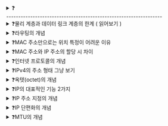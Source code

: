 <details>
<summary>❓</summary>

>""

</details>
-----------------------------------------------------------------

<details>
<summary>❓물리 계층과 데이터 링크 계층의 한계 ( 읽어보기 ) </summary>

>"물리 계층과 데이터 링크 계층만으로는 LAN을 넘어서서 통신하기가 어렵다. 다른 네트워크까지의 도달 경로를 파악하기 힘들고, MAC 주소만으로는 모든 네트워크에 속한 호스트의 위치를 특정하기 어렵기 때문이다."
![image](https://github.com/user-attachments/assets/d53c33ca-5338-472a-a23e-6f877352220b)

</details>

<details>
<summary>❓라우팅의 개념</summary>

>"패킷이 이동한 최적의 경로를 결정하는 것을 라우팅(routing)이라고 한다. 물리, 데이터링크 계층의 장비로는 불가능하지만 네트워크 계층의 장비로는 라우팅이 가능하다."
![image](https://github.com/user-attachments/assets/ddc11c03-49e1-46b6-b194-ac5c7bcc2efa)

</details>

<details>
<summary>❓MAC 주소만으로는 위치 특정이 어려운 이유</summary>

>"MAC 주소는 택배의 수신인 같은 역할을 하고, IP 주소가 택배의 수신지 같은 역할을 한다. 네트워크에서는 IP 주소를 우선으로 고려한다."
![image](https://github.com/user-attachments/assets/5b91ef62-b4dd-4272-ba1b-d54b5aba438b)

</details>

<details>
<summary>❓MAC 주소와 IP 주소의 할당 시 차이</summary>

>"MAC 주소는 NIC마다 할당되는 고정된 주소이지만, IP는 자동할당 및 직접 할당, 복수 주소 가지기도 가능하다."

</details>

<details>
<summary>❓인터넷 프로토콜의 개념</summary>

>"Internet Protocol, 즉 IP는 네트워크 계층의 가장 핵심적인 프로토콜이며 IPv4와 IPv6가 있다."

</details>

<details>
<summary>❓IPv4의 주소 형태 그냥 보기</summary>

>"4바이트로 주소 표기, 0~255 범위 네 개의 10진수로 표현한다."
![image](https://github.com/user-attachments/assets/8cc87506-121a-4c10-bc06-abc37b710578)

</details>

<details>
<summary>❓옥텟(octet)의 개념</summary>

>"점으로 구분된 8비트를 옥텟이라고 한다."
>
</details>

<details>
<summary>❓IP의 대표적인 기능 2가지</summary>

>"IP 주소 지정과 IP 단편화 기능이다."
![image](https://github.com/user-attachments/assets/309ef02e-5781-49e7-aef3-75b882986867)

</details>

<details>
<summary>❓IP 주소 지정의 개념</summary>

>"IP 주소를 바탕으로 송수신 대상을 지정하는 것을 말한다."

</details>

<details>
<summary>❓IP 단편화의 개념</summary>

>"전송하고자 하는 패킷의 크기가 MTU라는 최대 전송 단위보다 클 경우, MTU 크기 이하의 복수의 패킷으로 나누는 것을 의미한다."

</details>

<details>
<summary>❓MTU의 개념</summary>

>"Maximum Transmission Unit, 한 번에 전송 가능한 IP 패킷의 최대 크기를 말한다."
![image](https://github.com/user-attachments/assets/1cf49a3f-f38d-4697-8c1d-fffb12727d32)

</details>
